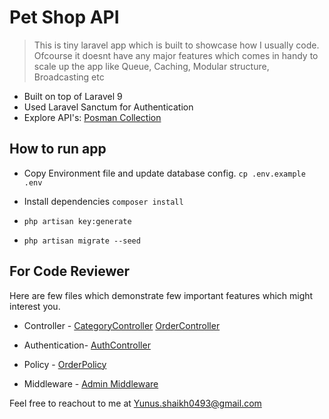 # Pet Shop API 

> This is tiny laravel app which is built to showcase how I usually code. Ofcourse it doesnt have any major features which comes in handy to scale up the app like Queue, Caching, Modular structure, Broadcasting etc

 - Built on top of Laravel 9 
 - Used Laravel Sanctum for Authentication
 -  Explore API's: [Posman Collection](https://github.com/DevYunus/pet-shop-api/blob/master/petshop.postman_collection.json)

## How to run app

 - Copy Environment file and update database config.
	`cp .env.example .env`
	
 - Install dependencies
   `composer install`
   
  - `php artisan key:generate`
  - `php artisan migrate --seed`

## For Code Reviewer
Here are few files which demonstrate few important features which might interest you. 

 - Controller - 
 [CategoryController](https://github.com/DevYunus/pet-shop-api/blob/master/app/Http/Controllers/CategoryController.php)
 [OrderController](https://github.com/DevYunus/pet-shop-api/blob/master/app/Http/Controllers/OrderController.php)

- Authentication- [AuthController](https://github.com/DevYunus/pet-shop-api/blob/master/app/Http/Controllers/AuthController.php)

- Policy - [OrderPolicy](https://github.com/DevYunus/pet-shop-api/blob/master/app/Policies/OrderPolicy.php)
- Middleware - [Admin Middleware](https://github.com/DevYunus/pet-shop-api/blob/master/app/Http/Middleware/MustBeAdmin.php)

Feel free to reachout to me at  Yunus.shaikh0493@gmail.com